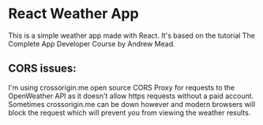 # React Weather App

This is a simple weather app made with React. 
It's based on the tutorial The Complete App Developer Course by Andrew Mead.

## CORS issues:
I'm using crossorigin.me open source CORS Proxy for requests to the OpenWeather API as it doesn't allow https requests without a paid account. Sometimes crossorigin.me can be down however and modern browsers will block the request which will prevent you from viewing the weather results.